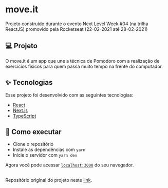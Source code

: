 # move.it
Projeto construído durante o evento Next Level Week #04 (na trilha ReactJS) promovido pela Rocketseat (22-02-2021 até 28-02-2021)

## 💻 Projeto
O move.it é um app que une a técnica de Pomodoro com a realização de exercícios físicos para quem passa muito tempo na frente do computador.

## ✨ Tecnologias
Esse projeto foi desenvolvido com as seguintes tecnologias:

- [React](https://reactjs.org)
- [Next.js](https://nextjs.org/)
- [TypeScript](https://www.typescriptlang.org/)

## 🚀 Como executar
- Clone o repositório
- Instale as dependências com `yarn`
- Inicie o servidor com `yarn dev`

Agora você pode acessar [`localhost:3000`](http://localhost:3000) do seu navegador.

## 
Repositório original do projeto neste [link](https://github.com/rocketseat-education/nlw-04-reactjs).
